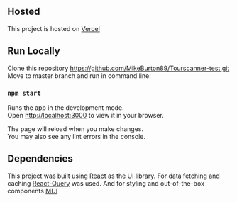 ## Hosted

This project is hosted on [Vercel](https://tourscanner-test.vercel.app/)

## Run Locally

Clone this repository https://github.com/MikeBurton89/Tourscanner-test.git
Move to master branch and run in command line:

### `npm start`

Runs the app in the development mode.\
Open [http://localhost:3000](http://localhost:3000) to view it in your browser.

The page will reload when you make changes.\
You may also see any lint errors in the console.

## Dependencies

This project was built using [React](https://it.reactjs.org/) as the UI library.
For data fetching and caching [React-Query](https://tanstack.com/query/v4/) was used.
And for styling and out-of-the-box components [MUI](https://mui.com/)
